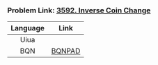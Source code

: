 ### Problem Link: [3592. Inverse Coin Change](https://leetcode.com/problems/inverse-coin-change/description/)

| Language |   Link  | 
| :------: |  :----: |
|   Uiua   |         | 
|   BQN    |  [BQNPAD](https://bqnpad.mechanize.systems/s?bqn=eyJkb2MiOiJGaW5kQ29pbnMg4oaQIHtcbiAgICByZXMg4oaQIOKfqOKfqVxuICAgIGF1eCDihpAgKOKJoPCdlakp4qWKMFxuICAgIHtcbiAgICAgIGkg4oaQIOKKkeKMvfCdlalcbiAgICAgIHAg4oaQIOKKkfCdlalcbiAgICAgIHEg4oaQIGniipFhdXhcbiAgICAgIHAgLeKXtnvwnZWkfeKAv3tcbiAgICAgICAg8J2VpCDii4QgYXV44oapMeKKuCvijL4oaeKKuOKKkSlhdXhcbiAgICAgICAgcmVzIOKIvuKGqSDii4gxK2lcbiAgICAgICAgaiDihpAgMFxuICAgICAgICB7IPCdlaQg4ouEIGsg4oaQIDEraStqXG4gICAgICAgICAgYXV44oapKGriipFhdXgp4oq4K%2BKMvihr4oq44oqRKSBhdXhcbiAgICAgICAgICBqICvihqkgMVxuICAgICAgICB94o2fKOKJoGF1eCnijop78J2VpH0gQFxuICAgICAgfSBxXG4gICAgICBcbiAgICB9wqgo8J2VqeKIvsKo4oaV4omg8J2VqSlcbiAgICBcbiAgICByZXNcbn3ijooo4p%2Bo4p%2Bpy5kpIiwicHJldlNlc3Npb25zIjpbXSwiY3VycmVudFNlc3Npb24iOnsiY2VsbHMiOltdLCJjcmVhdGVkQXQiOjE3NTA3MjAyNzUzMDJ9LCJjdXJyZW50Q2VsbCI6eyJmcm9tIjowLCJ0byI6MzMxLCJyZXN1bHQiOm51bGx9fQ%3D%3D) |